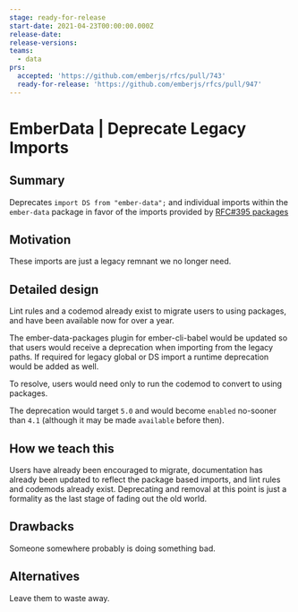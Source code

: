 ```yaml
---
stage: ready-for-release
start-date: 2021-04-23T00:00:00.000Z
release-date:
release-versions:
teams:
  - data
prs:
  accepted: 'https://github.com/emberjs/rfcs/pull/743'
  ready-for-release: 'https://github.com/emberjs/rfcs/pull/947'
---
```


# EmberData | Deprecate Legacy Imports

## Summary

Deprecates `import DS from "ember-data";` and individual imports within the `ember-data` 
package in favor of the imports provided by [RFC#395 packages](https://github.com/emberjs/rfcs/blob/master/text/0395-ember-data-packages.md)

## Motivation

These imports are just a legacy remnant we no longer need.

## Detailed design

Lint rules and a codemod already exist to migrate users to using packages, and have been 
available now for over a year.

The ember-data-packages plugin for ember-cli-babel would be updated so that users would
receive a deprecation when importing from the legacy paths. If required for legacy global
or DS import a runtime deprecation would be added as well.

To resolve, users would need only to run the codemod to convert to using packages.

The deprecation would target `5.0` and would become `enabled` no-sooner than `4.1` (although
it may be made `available` before then).

## How we teach this

Users have already been encouraged to migrate, documentation has already been updated to reflect
the package based imports, and lint rules and codemods already exist. Deprecating and removal at
this point is just a formality as the last stage of fading out the old world.

## Drawbacks

Someone somewhere probably is doing something bad.

## Alternatives

Leave them to waste away.
